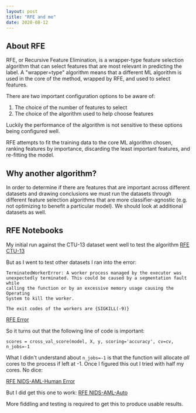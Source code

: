 ```yaml
---
layout: post
title: "RFE and me"
date: 2020-08-12
---
```

## About RFE
RFE, or Recursive Feature Elimination, is a wrapper-type feature selection algorithm
that can select features that are most relevant in predicting the label.
A "wrapper=type" algorithm means that a different ML algorithm is used in the core
of the method, wrapped by RFE, and used to select features.

There are two important configuration options to be aware of:

 1. The choice of the number of features to select
 2. The choice of the algorithm used to help choose features

Luckily the performance of the algorithm is not sensitive to these options being
configured well.

RFE attempts to fit the training data to the core ML algorithm chosen, ranking
features by importance, discarding the least important features, and re-fitting the model.

## Why another algorithm?
In order to determine if there are features that are important across different
datasets and drawing conclusions we must run the datasets through different feature
selection algorithms that are more classifier-agnostic (e.g. not optimizing to
  benefit a particular model). We should look at additional datasets as well.

## RFE Notebooks
My initial run against the CTU-13 dataset went well to test the algorithm
[RFE CTU-13](/assets/RFE-CTU-13-072620.html)


But as I went to test other datasets I ran into the error:
```
TerminatedWorkerError: A worker process managed by the executor was
unexpectedly terminated. This could be caused by a segmentation fault while
calling the function or by an excessive memory usage causing the Operating
System to kill the worker.

The exit codes of the workers are {SIGKILL(-9)}
```

[RFE Error](/assets/RFE-error.html)

So it turns out that the following line of code is important:

`scores = cross_val_score(model, X, y, scoring='accuracy', cv=cv, n_jobs=-1`

What I didn't understand about `n_jobs=-1` is that the function will allocate
_all_ cores to the process if left at -1. Once I figured this out I tried with
half my cores. No dice:

[RFE NIDS-AML-Human Error](/assets/RFE-NIDS-AML-Human.html)

But I did get this one to work:
[RFE NIDS-AML-Auto](/assets/RFE-NIDS-AML-Auto.html)

More fiddling and testing is required to get this to produce usable results.
